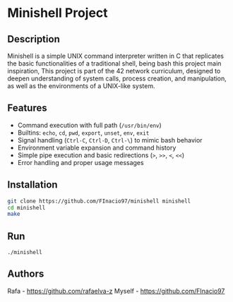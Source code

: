 # Minishell Project

## Description

Minishell is a simple UNIX command interpreter written in C that replicates the basic functionalities of a traditional shell, being bash this project main inspiration, This project is part of the 42 network curriculum, designed to deepen understanding of system calls, process creation, and manipulation, as well as the environments of a UNIX-like system.

## Features

- Command execution with full path (`/usr/bin/env`)
- Builtins: `echo`, `cd`, `pwd`, `export`, `unset`, `env`, `exit`
- Signal handling (`Ctrl-C`, `Ctrl-D`, `Ctrl-\`) to mimic bash behavior
- Environment variable expansion and command history
- Simple pipe execution and basic redirections (`>`, `>>`, `<`, `<<`)
- Error handling and proper usage messages

## Installation

```bash
git clone https://github.com/FInacio97/minishell minishell
cd minishell
make
```
## Run
```
./minishell
```
## Authors

Rafa - https://github.com/rafaelva-z
Myself - https://github.com/FInacio97
